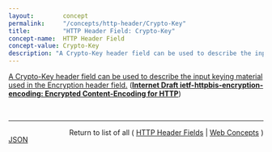 ```yaml
---
layout:        concept
permalink:     "/concepts/http-header/Crypto-Key"
title:         "HTTP Header Field: Crypto-Key"
concept-name:  HTTP Header Field
concept-value: Crypto-Key
description: "A Crypto-Key header field can be used to describe the input keying material used in the Encryption header field."
---
```


[A Crypto-Key header field can be used to describe the input keying material used in the Encryption header field.](http://tools.ietf.org/html/draft-ietf-httpbis-encryption-encoding#section-4 "Read documentation for HTTP Header Field &#34;Crypto-Key&#34;") (**[Internet Draft ietf-httpbis-encryption-encoding: Encrypted Content-Encoding for HTTP](/specs/IETF/I-D/ietf-httpbis-encryption-encoding "This memo introduces a content coding for HTTP that allows message payloads to be encrypted.")**)

<br/>
<hr/>

<p style="float : left"><a href="./Crypto-Key.json" title="JSON representing this particular Web Concept value">JSON</a></p>
<p style="text-align: right">Return to list of all ( <a href="../http-header/">HTTP Header Fields</a> | <a href="../">Web Concepts</a> )</p>
